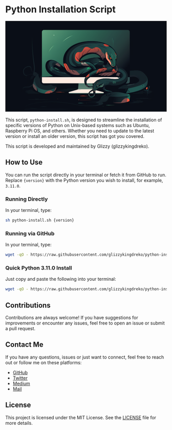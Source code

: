 # Python Installation Script

![Banner](./assets/banner.png)

This script, `python-install.sh`, is designed to streamline the installation of specific versions of Python on Unix-based systems such as Ubuntu, Raspberry Pi OS, and others. Whether you need to update to the latest version or install an older version, this script has got you covered.

This script is developed and maintained by Glizzy (glizzykingdreko).

## How to Use

You can run the script directly in your terminal or fetch it from GitHub to run. Replace `{version}` with the Python version you wish to install, for example, `3.11.0`.

### Running Directly

In your terminal, type:

```sh
sh python-install.sh {version}
```

### Running via GitHub
In your terminal, type:
    
```sh
wget -qO - https://raw.githubusercontent.com/glizzykingdreko/python-install/main/python-install.sh | sh -s {version}
```

### Quick Python 3.11.0 Install
Just copy and paste the following into your terminal:

```sh
wget -qO - https://raw.githubusercontent.com/glizzykingdreko/python-install/main/python-install.sh | sh -s 3.11.0
```

## Contributions
Contributions are always welcome! If you have suggestions for improvements or encounter any issues, feel free to open an issue or submit a pull request.

## Contact Me

If you have any questions, issues or just want to connect, feel free to reach out or follow me on these platforms:

- [GitHub](https://github.com/Glizzykingdreko)
- [Twitter](https://twitter.com/Glizzykingdreko)
- [Medium](https://medium.com/@Glizzykingdreko)
- [Mail](mailto:glizzykingdreko@protonmail.com)

## License
This project is licensed under the MIT License. See the [LICENSE](./LICENSE) file for more details.
